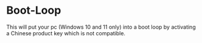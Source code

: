 # Boot-Loop
This will put your pc (Windows 10 and 11 only) into a boot loop by activating a Chinese product key which is not compatible.
